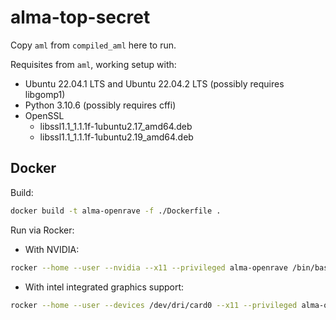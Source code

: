 # alma-top-secret

Copy `aml` from `compiled_aml` here to run.

Requisites from `aml`, working setup with:
- Ubuntu 22.04.1 LTS and Ubuntu 22.04.2 LTS (possibly requires libgomp1)
- Python 3.10.6 (possibly requires cffi)
- OpenSSL
  - libssl1.1_1.1.1f-1ubuntu2.17_amd64.deb
  - libssl1.1_1.1.1f-1ubuntu2.19_amd64.deb

## Docker

Build:

```bash
docker build -t alma-openrave -f ./Dockerfile .
```

Run via Rocker:

- With NVIDIA:

```bash
rocker --home --user --nvidia --x11 --privileged alma-openrave /bin/bash
```

- With intel integrated graphics support:


```bash
rocker --home --user --devices /dev/dri/card0 --x11 --privileged alma-openrave /bin/bash
```
